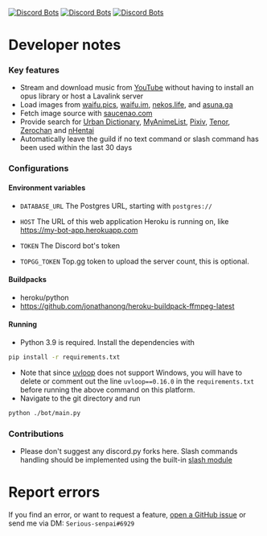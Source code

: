 [![Discord Bots](https://top.gg/api/widget/status/848178172536946708.svg)](https://top.gg/bot/848178172536946708)
[![Discord Bots](https://top.gg/api/widget/servers/848178172536946708.svg)](https://top.gg/bot/848178172536946708)
[![Discord Bots](https://top.gg/api/widget/owner/848178172536946708.svg)](https://top.gg/bot/848178172536946708)
# Developer notes
### Key features
- Stream and download music from [YouTube](https://youtube.com) without having to install an opus library or host a Lavalink server
- Load images from [waifu.pics](https://waifu.pics), [waifu.im](https://waifu.im), [nekos.life](https://nekos.life), and [asuna.ga](https://asuna.ga)
- Fetch image source with [saucenao.com](https://saucenao.com)
- Provide search for [Urban Dictionary](https://urbandictionary.com), [MyAnimeList](https://myanimelist.net), [Pixiv](https://www.pixiv.net), [Tenor](https://tenor.com), [Zerochan](https://zerochan.net) and [nHentai](https://nhentai.net)
- Automatically leave the guild if no text command or slash command has been used within the last 30 days
### Configurations
#### Environment variables
- `DATABASE_URL` The Postgres URL, starting with `postgres://`

- `HOST` The URL of this web application Heroku is running on, like https://my-bot-app.herokuapp.com

- `TOKEN` The Discord bot's token

- `TOPGG_TOKEN` Top.gg token to upload the server count, this is optional.
#### Buildpacks
- heroku/python
- https://github.com/jonathanong/heroku-buildpack-ffmpeg-latest
#### Running
- Python 3.9 is required. Install the dependencies with
```bash
pip install -r requirements.txt
```
- Note that since [uvloop](https://github.com/MagicStack/uvloop) does not support Windows, you will have to delete or comment out the line `uvloop==0.16.0` in the `requirements.txt` before running the above command on this platform.
- Navigate to the git directory and run
```bash
python ./bot/main.py
```
### Contributions
- Please don't suggest any discord.py forks here. Slash commands handling should be implemented using the built-in [slash module](https://github.com/Serious-senpai/haruka-rewrite/tree/main/bot/slash)
# Report errors
If you find an error, or want to request a feature, [open a GitHub issue](https://github.com/Serious-senpai/haruka-rewrite/issues/new) or send me via DM: `Serious-senpai#6929`
